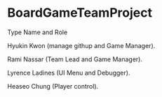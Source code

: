# BoardGameTeamProject

Type Name and Role

Hyukin Kwon		(manage githup and Game Manager).

Rami Nassar (Team Lead and Game Manager).

Lyrence Ladines (UI Menu and Debugger).

Heaseo Chung (Player control).
